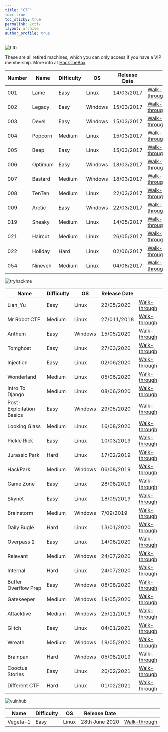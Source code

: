 ```yaml
---
title: "CTF"
toc: true
toc_sticky: true
permalink: /ctf/
layout: archive
author_profile: true
---
```


![htb](/assets/images/2020-05-28-23-10-35.png)

These are all retired machines, which you can only access if you have a VIP membership. More info at [HackTheBox](https://www.hackthebox.eu/home).

| Number | Name | Difficulty | OS | Release Date | |
| --- | --- | --- | --- | --- | --- |
| 001 | Lame | Easy | Linux | 14/03/2017 | [Walk-through](https://pencer.io/ctf/ctf-htb-lame) |
| 002 | Legacy | Easy | Windows | 15/03/2017 | [Walk-through](https://pencer.io/ctf/ctf-htb-legacy) |
| 003 | Devel | Easy | Windows | 15/03/2017 | [Walk-through](https://pencer.io/ctf/ctf-htb-devel) |
| 004 | Popcorn | Medium | Linux | 15/03/2017 | [Walk-through](https://pencer.io/ctf/ctf-htb-popcorn) |
| 005 | Beep | Easy | Linux | 15/03/2017 | [Walk-through](https://pencer.io/ctf/ctf-htb-beep) |
| 006 | Optimum | Easy | Windows | 18/03/2017 | [Walk-through](https://pencer.io/ctf/ctf-htb-optimum) |
| 007 | Bastard | Medium | Windows | 18/03/2017 | [Walk-through](https://pencer.io/ctf/ctf-htb-bastard) |
| 008 | TenTen | Medium | Linux | 22/03/2017 | [Walk-through](https://pencer.io/ctf/ctf-htb-tenten) |
| 009 | Arctic | Easy | Windows | 22/03/2017 | [Walk-through](https://pencer.io/ctf/ctf-htb-arctic) |
| 019 | Sneaky | Medium | Linux | 14/05/2017 | [Walk-through](https://pencer.io/ctf/ctf-htb-sneaky) |
| 021 | Haircut | Medium | Linux | 26/05/2017 | [Walk-through](https://pencer.io/ctf/ctf-htb-haircut) |
| 022 | Holiday | Hard | Linux | 02/06/2017 | [Walk-through](https://pencer.io/ctf/ctf-htb-holiday) |
| 054 | Nineveh | Medium | Linux | 04/08/2017 | [Walk-through](https://pencer.io/ctf/ctf-htb-nineveh) |

![tryhackme](/assets/images/2020-05-28-23-10-58.png)

| Name | Difficulty | OS | Release Date | |
| --- | --- | --- | --- | --- |
| Lian_Yu | Easy | Linux | 22/05/2020 | [Walk-through](https://pencer.io/ctf/ctf-thm-lianyu) |
| Mr Robot CTF | Medium | Linux | 27/011/2018 | [Walk-through](https://pencer.io/ctf/ctf-thm-mrrobot) |
| Anthem | Easy | Windows | 15/05/2020 | [Walk-through](https://pencer.io/ctf/ctf-thm-anthem) |
| Tomghost | Easy | Linux | 27/03/2020 | [Walk-through](https://pencer.io/ctf/ctf-thm-tomghost) |
| Injection | Easy | Linux | 02/06/2020 | [Walk-through](https://pencer.io/ctf/ctf-thm-injection) |
| Wonderland | Medium | Linux | 05/06/2020 | [Walk-through](https://pencer.io/ctf/ctf-thm-wonderland) |
| Intro To Django | Medium | Linux | 08/06/2020 | [Walk-through](https://pencer.io/ctf/ctf-thm-django) |
| Post-Exploitation Basics | Easy | Windows | 29/05/2020 | [Walk-through](https://pencer.io/ctf/ctf-thm-postexploit) |
| Looking Glass | Medium | Linux | 16/08/2020 | [Walk-through](https://pencer.io/ctf/ctf-thm-looking-glass/) |
| Pickle Rick | Easy | Linux | 10/03/2019 | [Walk-through](https://pencer.io/ctf/ctf-thm-pickle-rick) |
| Jurassic Park | Hard | Linux | 17/02/2019 | [Walk-through](https://pencer.io/ctf/ctf-thm-jurassic-park) |
| HackPark | Medium | Windows | 06/08/2019 | [Walk-through](https://pencer.io/ctf/ctf-thm-hackpark) |
| Game Zone | Easy | Linux | 28/08/2019 | [Walk-through](https://pencer.io/ctf/ctf-thm-game-zone) |
| Skynet | Easy | Linux | 18/09/2019 | [Walk-through](https://pencer.io/ctf/ctf-thm-skynet) |
| Brainstorm | Medium | Windows | 7/09/2019 | [Walk-through](https://pencer.io/ctf/ctf-thm-brainstorm) |
| Daily Bugle | Hard | Linux | 13/01/2020 | [Walk-through](https://pencer.io/ctf/ctf-thm-bugle) |
| Overpass 2 | Easy | Linux | 14/08/2020 | [Walk-through](https://pencer.io/ctf/ctf-thm-overpass2) |
| Relevant | Medium | Windows | 24/07/2020 | [Walk-through](https://pencer.io/ctf/ctf-thm-relevant) |
| Internal | Hard | Linux | 24/07/2020 | [Walk-through](https://pencer.io/ctf/ctf-thm-internal) |
| Buffer Overflow Prep | Easy | Windows | 08/08/2020 | [Walk-through](https://pencer.io/ctf/ctf-thm-bofprep) |
| Gatekeeper | Medium | Windows | 19/05/2020 | [Walk-through](https://pencer.io/ctf/ctf-thm-gatekeeper) |
| Attacktive | Medium | Windows | 25/11/2019 | [Walk-through](https://pencer.io/ctf/ctf-thm-attacktive) |
| Glitch | Easy | Linux | 04/01/2021 | [Walk-through](https://pencer.io/ctf/ctf-thm-glitch) |
| Wreath | Medium | Windows | 19/05/2020 | [Walk-through](https://pencer.io/ctf/ctf-thm-wreath) |
| Brainpan | Hard | Windows | 05/08/2019 | [Walk-through](https://pencer.io/ctf/ctf-thm-brainpan) |
| Cooctus Stories | Easy | Linux | 20/02/2021 | [Walk-through](https://pencer.io/ctf/ctf-thm-cooctus) |
| Different CTF | Hard | Linux | 01/02/2021 | [Walk-through](https://pencer.io/ctf/ctf-thm-diffctf) |

![vulnhub](/assets/images/2020-07-19-22-41-36.png)

| Name | Difficulty | OS | Release Date | |
| --- | --- | --- | --- | --- |
| Vegeta-1 | Easy | Linux | 28th June 2020 | [Walk-through](https://pencer.io/ctf/ctf-vuln-vegata-1) |
